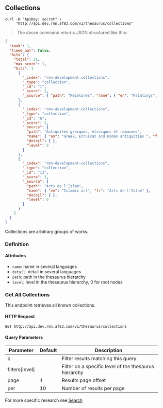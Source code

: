 ## Collections

```shell
curl -H "ApiKey: secret" \
     "http://api.dev.rmn.af83.com/v1/thesaurus/collections"
```

> The above command returns JSON structured like this:

```json
{
  "took": 1,
  "timed_out": false,
  "hits": {
    "total": 31,
    "max_score": 1,
    "hits": [
      {
        "_index": "rmn-development-collections",
        "_type": "collection",
        "_id": "1",
        "_score": 1,
        "_source": { "path": "Peintures", "name": { "en": "Paintings", "fr": "Peintures" }, "detail": { }, "level": 0 }
      },
      {
        "_index": "rmn-development-collections",
        "_type": "collection",
        "_id": "6",
        "_score": 1,
        "_source": {
          "path": "Antiquités grecques, étrusques et romaines",
          "name": { "en": "Greek, Etruscan and Roman antiquities ", "fr": "Antiquités grecques, étrusques et romaines" },
          "detail": { },
          "level": 0
        }
      },
      {
        "_index": "rmn-development-collections",
        "_type": "collection",
        "_id": "13",
        "_score": 1,
        "_source": {
          "path": "Arts de l'Islam",
          "name": { "en": "Islamic art", "fr": "Arts de l'Islam" },
          "detail": { },
          "level": 0
        }
      }
    ]
  }
}
```

Collections are arbitrary groups of works.

### Definition

#### Attributes

* `name`: name in several languages
* `detail`: detail in several languages
* `path`: path in the thesaurus hierarchy
* `level`: level in the thesaurus hierarchy, 0 for root nodes

### Get All Collections


This endpoint retrieves all known collections.

#### HTTP Request

`GET http://api.dev.rmn.af83.com/v1/thesaurus/collections`

#### Query Parameters

Parameter              | Default  | Description
---------              | -------  | -----------
q                      |          | Filter results matching this query
filters[level]         |          | Filter on a specific level of the thesaurus hierarchy
page                   | 1        | Results page offset
per                    | 10       | Number of results per page

For more specific research see [Search](/?shell#search)
